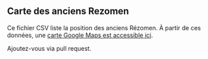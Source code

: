 Carte des anciens Rezomen
-------------------------

Ce fichier CSV liste la position des anciens Rézomen. À partir de ces données, une [carte Google Maps est accessible ici](https://drive.google.com/open?id=1R_ogcebnWSXzlkURnYW6t5LaXIA).

Ajoutez-vous via pull request.
